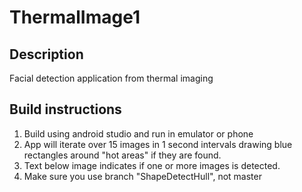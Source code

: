 # ThermalImage1

## Description
Facial detection application from thermal imaging 

## Build instructions
1) Build using android studio  and run in emulator or phone
2) App will iterate over 15 images in 1 second intervals drawing blue rectangles around "hot areas" if they are found.
3) Text below image indicates if one or more images is detected.
4) Make sure you use branch "ShapeDetectHull", not master

